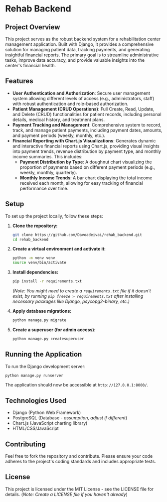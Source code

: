 # Rehab Backend

## Project Overview

This project serves as the robust backend system for a rehabilitation center management application. Built with Django, it provides a comprehensive solution for managing patient data, tracking payments, and generating insightful financial reports. The primary goal is to streamline administrative tasks, improve data accuracy, and provide valuable insights into the center's financial health.

## Features

-   **User Authentication and Authorization**: Secure user management system allowing different levels of access (e.g., administrators, staff) with robust authentication and role-based authorization.
-   **Patient Management (CRUD Operations)**: Full Create, Read, Update, and Delete (CRUD) functionalities for patient records, including personal details, medical history, and treatment plans.
-   **Payment Tracking and Management**: Comprehensive system to record, track, and manage patient payments, including payment dates, amounts, and payment periods (weekly, monthly, etc.).
-   **Financial Reporting with Chart.js Visualizations**: Generates dynamic and interactive financial reports using Chart.js, providing visual insights into payment trends, revenue distribution by payment type, and monthly income summaries. This includes:
    -   **Payment Distribution by Type**: A doughnut chart visualizing the proportion of payments based on different payment periods (e.g., weekly, monthly, quarterly).
    -   **Monthly Income Trends**: A bar chart displaying the total income received each month, allowing for easy tracking of financial performance over time.



## Setup

To set up the project locally, follow these steps:

1.  **Clone the repository:**

    ```bash
    git clone https://github.com/Davoadeivai/rehab_backend.git
    cd rehab_backend
    ```

2.  **Create a virtual environment and activate it:**

    ```bash
    python -m venv venv
    source venv/bin/activate
    ```

3.  **Install dependencies:**

    ```bash
    pip install -r requirements.txt
    ```
    *(Note: You might need to create a `requirements.txt` file if it doesn't exist, by running `pip freeze > requirements.txt` after installing necessary packages like Django, psycopg2-binary, etc.)*

4.  **Apply database migrations:**

    ```bash
    python manage.py migrate
    ```

5.  **Create a superuser (for admin access):**

    ```bash
    python manage.py createsuperuser
    ```

## Running the Application

To run the Django development server:

```bash
python manage.py runserver
```

The application should now be accessible at `http://127.0.0.1:8000/`.

## Technologies Used

- Django (Python Web Framework)
- PostgreSQL (Database - *assumption, adjust if different*)
- Chart.js (JavaScript charting library)
- HTML/CSS/JavaScript

## Contributing

Feel free to fork the repository and contribute. Please ensure your code adheres to the project's coding standards and includes appropriate tests.

## License

This project is licensed under the MIT License - see the LICENSE file for details. (*Note: Create a LICENSE file if you haven't already*)